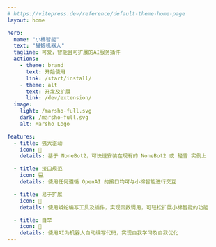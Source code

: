 ```yaml
---
# https://vitepress.dev/reference/default-theme-home-page
layout: home

hero:
  name: "小棉智能"
  text: "猫娘机器人"
  tagline: 可爱，智能且可扩展的AI服务插件
  actions:
    - theme: brand
      text: 开始使用
      link: /start/install/
    - theme: alt
      text: 开发及扩展
      link: /dev/extension/
  image:
    light: /marsho-full.svg
    dark: /marsho-full.svg
    alt: Marsho Logo

features:
  - title: 强大驱动
    icon: 🚀
    details: 基于 NoneBot2，可快速安装在现有的 NoneBot2 或 轻雪 实例上

  - title: 接口规范
    icon: 💻
    details: 使用任何遵循 OpenAI 的接口均可与小棉智能进行交互

  - title: 易于扩展
    icon: 🧩
    details: 使用蟒蛇编写工具及插件，实现函数调用，可轻松扩展小棉智能的功能

  - title: 自举
    icon: 🤖
    details: 使用AI为机器人自动编写代码，实现自我学习及自我优化
---
```



